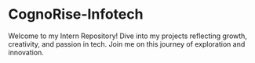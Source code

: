 # CognoRise-Infotech
Welcome to my Intern Repository! Dive into my projects reflecting growth, creativity, and passion in tech. Join me on this journey of exploration and innovation.
